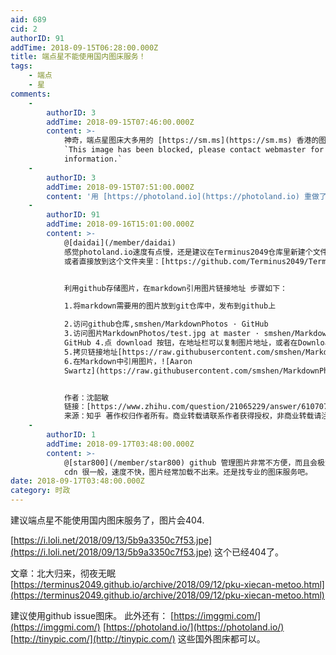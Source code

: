 ```yaml
---
aid: 689
cid: 2
authorID: 91
addTime: 2018-09-15T06:28:00.000Z
title: 端点星不能使用国内图床服务！
tags:
    - 端点
    - 星
comments:
    -
        authorID: 3
        addTime: 2018-09-15T07:46:00.000Z
        content: >-
            神奇，端点星图床大多用的 [https://sm.ms](https://sm.ms) 香港的图床服务，不过这个图片的确是屏蔽了。
            `This image has been blocked, please contact webmaster for more
            information.`
    -
        authorID: 3
        addTime: 2018-09-15T07:51:00.000Z
        content: '用 [https://photoland.io](https://photoland.io) 重做了。 感谢推荐其它图床平台。'
    -
        authorID: 91
        addTime: 2018-09-16T15:01:00.000Z
        content: >-
            @[daidai](/member/daidai)
            感觉photoland.io速度有点慢，还是建议在Terminus2049仓库里新建个文件夹专门放博文图片，然后用raw的方式插入链接。
            或者直接放到这个文件夹里：[https://github.com/Terminus2049/Terminus2049.github.io/tree/master/images](https://github.com/Terminus2049/Terminus2049.github.io/tree/master/images)


            利用github存储图片，在markdown引用图片链接地址 步骤如下：  

            1.将markdown需要用的图片放到git仓库中，发布到github上  

            2.访问github仓库,smshen/MarkdownPhotos · GitHub
            3.访问图片MarkdownPhotos/test.jpg at master · smshen/MarkdownPhotos ·
            GitHub 4.点 download 按钮，在地址栏可以复制图片地址，或者在Download按钮上直接右键 "复制链接地址"
            5.拷贝链接地址[https://raw.githubusercontent.com/smshen/MarkdownPhotos/master/Res/test.jpg](https://raw.githubusercontent.com/smshen/MarkdownPhotos/master/Res/test.jpg)
            6.在Markdown中引用图片，![Aaron
            Swartz](https://raw.githubusercontent.com/smshen/MarkdownPhotos/master/Res/test.jpg)


            作者：沈韶敏
            链接：[https://www.zhihu.com/question/21065229/answer/61070700](https://www.zhihu.com/question/21065229/answer/61070700)
            来源：知乎 著作权归作者所有。商业转载请联系作者获得授权，非商业转载请注明出处。
    -
        authorID: 1
        addTime: 2018-09-17T03:48:00.000Z
        content: >-
            @[star800](/member/star800) github 管理图片非常不方便，而且会极大增加仓库大小。另外，github
            cdn 很一般，速度不快，图片经常加载不出来。还是找专业的图床服务吧。
date: 2018-09-17T03:48:00.000Z
category: 时政
---
```


建议端点星不能使用国内图床服务了，图片会404.

[https://i.loli.net/2018/09/13/5b9a3350c7f53.jpe](https://i.loli.net/2018/09/13/5b9a3350c7f53.jpe) 这个已经404了。

文章：北大归来，彻夜无眠 [https://terminus2049.github.io/archive/2018/09/12/pku-xiecan-metoo.html](https://terminus2049.github.io/archive/2018/09/12/pku-xiecan-metoo.html)

建议使用github issue图床。 此外还有： [https://imggmi.com/](https://imggmi.com/) [https://photoland.io/](https://photoland.io/) [http://tinypic.com/](http://tinypic.com/) 这些国外图床都可以。
